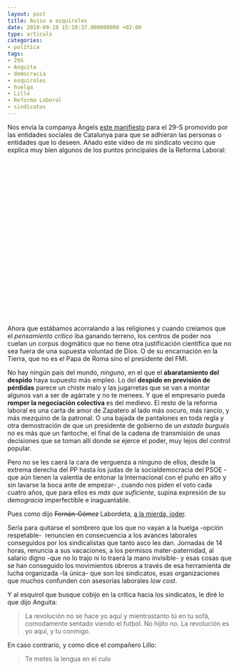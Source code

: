 ```yaml
---
layout: post
title: Aviso a esquiroles
date: 2010-09-18 15:10:37.000000000 +02:00
type: articulo
categories:
- política
tags:
- 29S
- Anguita
- democracia
- esquiroles
- huelga
- Lillo
- Reforma Laboral
- sindicatos
---
```

<p>Nos envía la companya Àngels <a href="http://angelsmcastells.nireblog.com/post/2010/09/03/29-s-vaga-general-de-la-ciutadania">este manifiesto</a> para el 29-S promovido por las entidades sociales de Catalunya para que se adhieran las personas o entidades que lo deseen. Añado este vídeo de mi sindicato vecino que explica muy bien algunos de los puntos principales de la Reforma Laboral:</p>
<div class="youtube-video" style="text-align: center;"><object classid="clsid:d27cdb6e-ae6d-11cf-96b8-444553540000" width="425" height="355" codebase="http://download.macromedia.com/pub/shockwave/cabs/flash/swflash.cab#version=6,0,40,0"><param name="wmode" value="transparent" /><param name="src" value="http://www.youtube.com/v/zO2c7IZJDIg&amp;feature=youtube_gdata_player" /><embed type="application/x-shockwave-flash" width="425" height="355" src="http://www.youtube.com/v/zO2c7IZJDIg&amp;feature=youtube_gdata_player" wmode="transparent"></embed></object></div>
<p>Ahora que estábamos acorralando a las religiones y cuando creíamos que el <span style="font-style: italic;">pensamiento crítico</span> iba ganando terreno, los centros de poder nos cuelan un corpus dogmático que no tiene otra justificación científica que no sea fuera de una supuesta voluntad de Dios. O de su encarnación en la Tierra, que no es el Papa de Roma sino el presidente del FMI.</p>
<p>No hay ningún país del mundo, <span style="font-style: italic;">ninguno</span>,<span style="font-style: italic;"><span style="font-style: italic;"> </span></span> en el que el <span style="font-weight: bold;">abaratamiento del despido</span> haya supuesto más empleo. Lo del <span style="font-weight: bold;">despido en previsión de pérdidas</span> parece un chiste malo y las jugarretas que se van a montar algunos van a ser de agárrate y no te menees. Y que el empresario pueda <span style="font-weight: bold;">romper la negociación colectiva </span>es del medievo. El resto de la reforma laboral es una carta de amor de Zapatero al lado más oscuro, más rancio, y más mezquino de la patronal. O una bajada de pantalones en toda regla y otra demostración de que un presidente de gobierno de un <span style="font-style: italic;">estado burgués </span>no es más que un fantoche, el final de la cadena de transmisión de unas decisiones que se toman allí donde se ejerce el poder, muy lejos del control popular.</p>
<p>Pero no se les caerá la cara de verguenza a ninguno de ellos, desde la extrema derecha del PP hasta los judas de la socialdemocracia del PSOE -que aún tienen la valentía de entonar la Internacional con el puño en alto y sin lavarse la boca ante de empezar- , cuando nos piden el voto cada cuatro años, que para ellos es <span style="font-style: italic;">más que suficiente</span>, supina expresión de su demo<span style="font-style: italic;">gracia</span> imperfectible e inaguantable.</p>
<p>Pues como dijo <span style="text-decoration: line-through;">Fernán-Gómez</span> Labordeta, <a href="http://www.youtube.com/watch?v=JadyaKBePDw">a la mierda, joder</a>. <a href="http://www.youtube.com/watch?v=JadyaKBePDw"></a></p>
<p>Sería para quitarse el sombrero que los que no vayan a la huelga -opción respetable-  renuncien en consecuencia a los avances laborales conseguidos por los sindicalistas que tanto asco les dan. Jornadas de 14 horas, renuncia a sus vacaciones, a los permisos mater-paternidad, al salario digno -que no lo trajo ni lo traerá la mano invisible- y esas cosas que se han conseguido los movimientos obreros a través de esa herramienta de lucha organizada -la única- que son los sindicatos, esas organizaciones que muchos confunden con asesorías laborales <span style="font-style: italic;">low cost</span>.</p>
<p>Y al esquirol que busque cobijo en la crítica hacia los sindicatos, le diré lo que dijo Anguita:</p>
<blockquote><p>La revolución no se hace yo aquí y mientrastanto tú en tu sofá, comodamente sentado viendo el futbol. No hijito no. La revolución es yo aquí, y tu conmigo.</p></blockquote>
<p>En caso contrario, y como dice el compañero Lillo:</p>
<blockquote><p>Te metes la lengua en el culo</p></blockquote>
